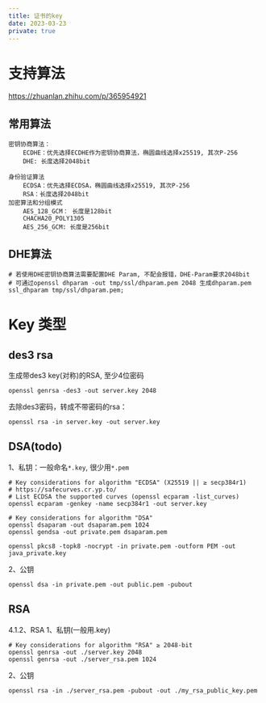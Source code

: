 ```yaml
---
title: 证书的key
date: 2023-03-23
private: true
---
```

# 支持算法
https://zhuanlan.zhihu.com/p/365954921
## 常用算法
    密钥协商算法：
        ECDHE：优先选择ECDHE作为密钥协商算法，椭圆曲线选择x25519, 其次P-256
        DHE: 长度选择2048bit

    身份验证算法
        ECDSA：优先选择ECDSA，椭圆曲线选择x25519, 其次P-256
        RSA：长度选择2048bit
    加密算法和分组模式
        AES_128_GCM： 长度是128bit
        CHACHA20_POLY1305
        AES_256_GCM: 长度是256bit

## DHE算法
    # 若使用DHE密钥协商算法需要配置DHE Param, 不配会报错，DHE-Param要求2048bit
    # 可通过openssl dhparam -out tmp/ssl/dhparam.pem 2048 生成dhparam.pem
    ssl_dhparam tmp/ssl/dhparam.pem;

# Key 类型
## des3 rsa
生成带des3 key(对称)的RSA, 至少4位密码

    openssl genrsa -des3 -out server.key 2048

去除des3密码，转成不带密码的rsa：

    openssl rsa -in server.key -out server.key

## DSA(todo)
1、私钥：一般命名`*.key`, 很少用`*.pem`

    # Key considerations for algorithm "ECDSA" (X25519 || ≥ secp384r1)
    # https://safecurves.cr.yp.to/
    # List ECDSA the supported curves (openssl ecparam -list_curves)
    openssl ecparam -genkey -name secp384r1 -out server.key

    # Key considerations for algorithm "DSA"
	openssl dsaparam -out dsaparam.pem 1024
	openssl gendsa -out private.pem dsaparam.pem

	openssl pkcs8 -topk8 -nocrypt -in private.pem -outform PEM -out java_private.key

2、公钥

	openssl dsa -in private.pem -out public.pem -pubout

## RSA
4.1.2、RSA
1、私钥(一般用.key)

    # Key considerations for algorithm "RSA" ≥ 2048-bit
    openssl genrsa -out ./server.key 2048
	openssl genrsa -out ./server_rsa.pem 1024


2、公钥

	openssl rsa -in ./server_rsa.pem -pubout -out ./my_rsa_public_key.pem

